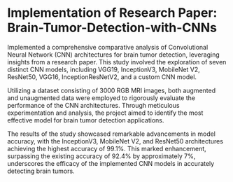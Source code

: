 #  Implementation of Research Paper: Brain-Tumor-Detection-with-CNNs

Implemented a comprehensive comparative analysis of Convolutional Neural Network (CNN) architectures for brain tumor detection, leveraging insights from a research paper. This study involved the exploration of seven distinct CNN models, including VGG19, InceptionV3, MobileNet V2, ResNet50, VGG16, InceptionResNetV2, and a custom CNN model.

Utilizing a dataset consisting of 3000 RGB MRI images, both augmented and unaugmented data were employed to rigorously evaluate the performance of the CNN architectures. Through meticulous experimentation and analysis, the project aimed to identify the most effective model for brain tumor detection applications.

The results of the study showcased remarkable advancements in model accuracy, with the InceptionV3, MobileNet V2, and ResNet50 architectures achieving the highest accuracy of 99.1%. This marked enhancement, surpassing the existing accuracy of 92.4% by approximately 7%, underscores the efficacy of the implemented CNN models in accurately detecting brain tumors.
